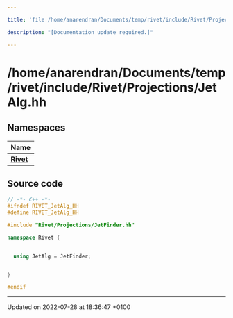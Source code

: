 ```yaml
---

title: 'file /home/anarendran/Documents/temp/rivet/include/Rivet/Projections/JetAlg.hh'

description: "[Documentation update required.]"

---
```


# /home/anarendran/Documents/temp/rivet/include/Rivet/Projections/JetAlg.hh



## Namespaces

| Name           |
| -------------- |
| **[Rivet](/documentation/code/namespaces/namespacerivet/)**  |




## Source code

```cpp
// -*- C++ -*-
#ifndef RIVET_JetAlg_HH
#define RIVET_JetAlg_HH

#include "Rivet/Projections/JetFinder.hh"

namespace Rivet {


  using JetAlg = JetFinder;


}

#endif
```


-------------------------------

Updated on 2022-07-28 at 18:36:47 +0100
